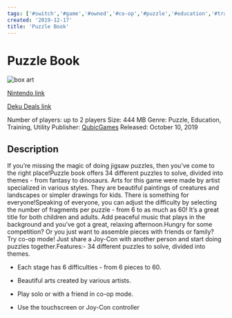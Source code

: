 ```yaml
---
tags: ['#switch','#game','#owned','#co-op','#puzzle','#education','#training','#utility']
created: '2019-12-17'
title: 'Puzzle Book'
---
```

# Puzzle Book

![box art](https://assets.nintendo.com/image/upload/c_pad,f_auto,h_613,q_auto,w_1089/ncom/en_US/games/switch/p/puzzle-book-switch/hero?v=2021042918)

[Nintendo link](https://www.nintendo.com/games/detail/puzzle-book-switch/)

[Deku Deals link](https://www.dekudeals.com/items/puzzle-book)

Number of players: up to 2 players
Size: 444 MB
Genre: Puzzle, Education, Training, Utility
Publisher: [QubicGames](https://www.dekudeals.com/games?include[collection]=true&filter[publisher]=QubicGames)
Released: October 10, 2019

## Description

If you’re missing the magic of doing jigsaw puzzles, then you’ve come to the right place!Puzzle book offers 34 different puzzles to solve, divided into themes - from fantasy to dinosaurs. Arts for this game were made by artist specialized in various styles. They are beautiful paintings of creatures and landscapes or simpler drawings for kids. There is something for everyone!Speaking of everyone, you can adjust the difficulty by selecting the number of fragments per puzzle - from 6 to as much as 60! It’s a great title for both children and adults. Add peaceful music that plays in the background and you’ve got a great, relaxing afternoon.Hungry for some competition? Or you just want to assemble pieces with friends or family? Try co-op mode! Just share a Joy-Con with another person and start doing puzzles together.Features:- 34 different puzzles to solve, divided into themes.

- Each stage has 6 difficulties - from 6 pieces to 60.

- Beautiful arts created by various artists.

- Play solo or with a friend in co-op mode.

- Use the touchscreen or Joy-Con controller

